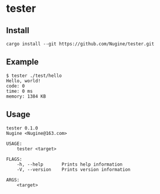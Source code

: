 # tester

## Install

    cargo install --git https://github.com/Nugine/tester.git

## Example

    $ tester ./test/hello
    Hello, world!
    code: 0
    time: 0 ms
    memory: 1384 KB

## Usage

    tester 0.1.0
    Nugine <Nugine@163.com>

    USAGE:
        tester <target>

    FLAGS:
        -h, --help       Prints help information
        -V, --version    Prints version information

    ARGS:
        <target> 